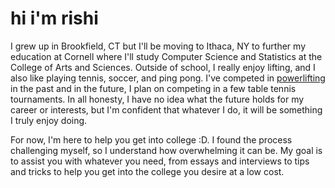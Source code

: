 # hi i'm rishi
I grew up in Brookfield, CT but I'll be moving to Ithaca, NY to further my education at Cornell where I'll study Computer Science and Statistics at the College of Arts and Sciences. Outside of school, I really enjoy lifting, and I also like playing tennis, soccer, and ping pong. I've competed in [powerlifting](https://www.instagram.com/p/C0B3J8VgiBo/) in the past and in the future, I plan on competing in a few table tennis tournaments. In all honesty, I have no idea what the future holds for my career or interests, but I'm confident that whatever I do, it will be something I truly enjoy doing.

For now, I'm here to help you get into college :D. I found the process challenging myself, so I understand how overwhelming it can be. My goal is to assist you with whatever you need, from essays and interviews to tips and tricks to help you get into the college you desire at a low cost.
